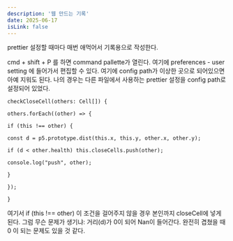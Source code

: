 ```yaml
---
description: '웹 만드는 기록'
date: 2025-06-17
isLink: false
---
```


prettier 설정할 때마다 매번 애먹어서 기록용으로 작성한다.

cmd + shift + P 를 하면 command pallette가 열린다. 여기에 preferences - user setting 에 들어가서 편집할 수 있다.
여기에 config path가 이상한 곳으로 되어있으면 아예 지워도 된다. 나의 경우는 다른 파일에서 사용하는 prettier 설정을 config path로 설정되어 있었다.

```
checkCloseCell(others: Cell[]) {

others.forEach((other) => {

if (this !== other) {

const d = p5.prototype.dist(this.x, this.y, other.x, other.y);

if (d < other.health) this.closeCells.push(other);

console.log("push", other);

}

});

}
```

여기서 if (this !== other) 이 조건을 걸어주지 않을 경우 본인까지 closeCell에 넣게 된다.
그럼 무슨 문제가 생기냐: 거리(d)가 0이 되어 Nan이 들어간다.
완전히 겹쳤을 때 0 이 되는 문제도 있을 것 같다.

